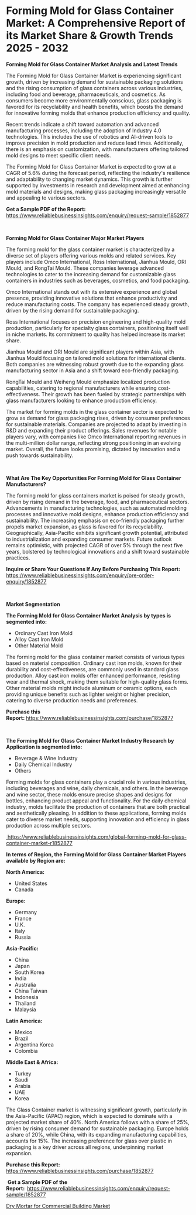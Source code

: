 <p><h1>Forming Mold for Glass Container Market: A Comprehensive Report of its Market Share & Growth Trends 2025 - 2032</h1></p><p><strong>Forming Mold for Glass Container Market Analysis and Latest Trends</strong></p>
<p><p>The Forming Mold for Glass Container Market is experiencing significant growth, driven by increasing demand for sustainable packaging solutions and the rising consumption of glass containers across various industries, including food and beverage, pharmaceuticals, and cosmetics. As consumers become more environmentally conscious, glass packaging is favored for its recyclability and health benefits, which boosts the demand for innovative forming molds that enhance production efficiency and quality.</p><p>Recent trends indicate a shift toward automation and advanced manufacturing processes, including the adoption of Industry 4.0 technologies. This includes the use of robotics and AI-driven tools to improve precision in mold production and reduce lead times. Additionally, there is an emphasis on customization, with manufacturers offering tailored mold designs to meet specific client needs.</p><p>The Forming Mold for Glass Container Market is expected to grow at a CAGR of 5.6% during the forecast period, reflecting the industry's resilience and adaptability to changing market dynamics. This growth is further supported by investments in research and development aimed at enhancing mold materials and designs, making glass packaging increasingly versatile and appealing to various sectors.</p></p>
<p><strong>Get a Sample PDF of the Report:&nbsp;</strong> <a href="https://www.reliablebusinessinsights.com/enquiry/request-sample/1852877?utm_campaign=1674&utm_medium=2&utm_source=Github&utm_content=ia&utm_term=03022025&utm_id=forming-mold-for-glass-container">https://www.reliablebusinessinsights.com/enquiry/request-sample/1852877</a></p>
<p>&nbsp;</p>
<p><strong>Forming Mold for Glass Container Major Market Players</strong></p>
<p><p>The forming mold for the glass container market is characterized by a diverse set of players offering various molds and related services. Key players include Omco International, Ross International, Jianhua Mould, ORI Mould, and RongTai Mould. These companies leverage advanced technologies to cater to the increasing demand for customizable glass containers in industries such as beverages, cosmetics, and food packaging.</p><p>Omco International stands out with its extensive experience and global presence, providing innovative solutions that enhance productivity and reduce manufacturing costs. The company has experienced steady growth, driven by the rising demand for sustainable packaging. </p><p>Ross International focuses on precision engineering and high-quality mold production, particularly for specialty glass containers, positioning itself well in niche markets. Its commitment to quality has helped increase its market share.</p><p>Jianhua Mould and ORI Mould are significant players within Asia, with Jianhua Mould focusing on tailored mold solutions for international clients. Both companies are witnessing robust growth due to the expanding glass manufacturing sector in Asia and a shift toward eco-friendly packaging.</p><p>RongTai Mould and Weiheng Mould emphasize localized production capabilities, catering to regional manufacturers while ensuring cost-effectiveness. Their growth has been fueled by strategic partnerships with glass manufacturers looking to enhance production efficiency.</p><p>The market for forming molds in the glass container sector is expected to grow as demand for glass packaging rises, driven by consumer preferences for sustainable materials. Companies are projected to adapt by investing in R&D and expanding their product offerings. Sales revenues for notable players vary, with companies like Omco International reporting revenues in the multi-million dollar range, reflecting strong positioning in an evolving market. Overall, the future looks promising, dictated by innovation and a push towards sustainability.</p></p>
<p>&nbsp;</p>
<p><strong>What Are The Key Opportunities For Forming Mold for Glass Container Manufacturers?</strong></p>
<p><p>The forming mold for glass containers market is poised for steady growth, driven by rising demand in the beverage, food, and pharmaceutical sectors. Advancements in manufacturing technologies, such as automated molding processes and innovative mold designs, enhance production efficiency and sustainability. The increasing emphasis on eco-friendly packaging further propels market expansion, as glass is favored for its recyclability. Geographically, Asia-Pacific exhibits significant growth potential, attributed to industrialization and expanding consumer markets. Future outlook remains optimistic, with projected CAGR of over 5% through the next five years, bolstered by technological innovations and a shift toward sustainable practices.</p></p>
<p><strong>Inquire or Share Your Questions If Any Before Purchasing This Report:</strong> <a href="https://www.reliablebusinessinsights.com/enquiry/pre-order-enquiry/1852877?utm_campaign=1674&utm_medium=2&utm_source=Github&utm_content=ia&utm_term=03022025&utm_id=forming-mold-for-glass-container">https://www.reliablebusinessinsights.com/enquiry/pre-order-enquiry/1852877</a></p>
<p>&nbsp;</p>
<p><strong>Market Segmentation</strong></p>
<p><strong>The Forming Mold for Glass Container Market Analysis by types is segmented into:</strong></p>
<p><ul><li>Ordinary Cast Iron Mold</li><li>Alloy Cast Iron Mold</li><li>Other Material Mold</li></ul></p>
<p><p>The forming mold for the glass container market consists of various types based on material composition. Ordinary cast iron molds, known for their durability and cost-effectiveness, are commonly used in standard glass production. Alloy cast iron molds offer enhanced performance, resisting wear and thermal shock, making them suitable for high-quality glass forms. Other material molds might include aluminum or ceramic options, each providing unique benefits such as lighter weight or higher precision, catering to diverse production needs and preferences.</p></p>
<p><strong>Purchase this Report:&nbsp;</strong><a href="https://www.reliablebusinessinsights.com/purchase/1852877?utm_campaign=1674&utm_medium=2&utm_source=Github&utm_content=ia&utm_term=03022025&utm_id=forming-mold-for-glass-container">https://www.reliablebusinessinsights.com/purchase/1852877</a></p>
<p>&nbsp;</p>
<p><strong>The Forming Mold for Glass Container Market Industry Research by Application is segmented into:</strong></p>
<p><ul><li>Beverage & Wine Industry</li><li>Daily Chemical Industry</li><li>Others</li></ul></p>
<p><p>Forming molds for glass containers play a crucial role in various industries, including beverages and wine, daily chemicals, and others. In the beverage and wine sector, these molds ensure precise shapes and designs for bottles, enhancing product appeal and functionality. For the daily chemical industry, molds facilitate the production of containers that are both practical and aesthetically pleasing. In addition to these applications, forming molds cater to diverse market needs, supporting innovation and efficiency in glass production across multiple sectors.</p></p>
<p><a href="https://www.reliablebusinessinsights.com/global-forming-mold-for-glass-container-market-r1852877?utm_campaign=1674&utm_medium=2&utm_source=Github&utm_content=ia&utm_term=03022025&utm_id=forming-mold-for-glass-container">&nbsp;https://www.reliablebusinessinsights.com/global-forming-mold-for-glass-container-market-r1852877</a></p>
<p><strong>In terms of Region, the Forming Mold for Glass Container Market Players available by Region are:</strong></p>
<p>
    <p> <strong> North America: </strong>
        <ul>
            <li>United States</li>
            <li>Canada</li>
        </ul>
        </p> 
    <p> <strong> Europe: </strong>
        <ul>
            <li>Germany</li>
            <li>France</li>
            <li>U.K.</li>
            <li>Italy</li>
            <li>Russia</li>
        </ul>
        </p> 
    <p> <strong> Asia-Pacific: </strong>
        <ul>
            <li>China</li>
            <li>Japan</li>
            <li>South Korea</li>
            <li>India</li>
            <li>Australia</li>
            <li>China Taiwan</li>
            <li>Indonesia</li>
            <li>Thailand</li>
            <li>Malaysia</li>
        </ul>
        </p> 
    <p> <strong> Latin America: </strong>
        <ul>
            <li>Mexico</li>
            <li>Brazil</li>
            <li>Argentina Korea</li>
            <li>Colombia</li>
        </ul>
        </p> 
    <p> <strong> Middle East & Africa: </strong>
        <ul>
            <li>Turkey</li>
            <li>Saudi</li>
            <li>Arabia</li>
            <li>UAE</li>
            <li>Korea</li>
        </ul>
    </p>
    </p>
<p><p>The Glass Container market is witnessing significant growth, particularly in the Asia-Pacific (APAC) region, which is expected to dominate with a projected market share of 40%. North America follows with a share of 25%, driven by rising consumer demand for sustainable packaging. Europe holds a share of 20%, while China, with its expanding manufacturing capabilities, accounts for 15%. The increasing preference for glass over plastic in packaging is a key driver across all regions, underpinning market expansion.</p></p>
<p><strong>Purchase this Report: </strong><a href="https://www.reliablebusinessinsights.com/purchase/1852877?utm_campaign=1674&utm_medium=2&utm_source=Github&utm_content=ia&utm_term=03022025&utm_id=forming-mold-for-glass-container">https://www.reliablebusinessinsights.com/purchase/1852877</a></p>
<p>&nbsp;<strong>Get a Sample PDF of the Report:&nbsp;&nbsp;</strong><a href="https://www.reliablebusinessinsights.com/enquiry/request-sample/1852877?utm_campaign=1674&utm_medium=2&utm_source=Github&utm_content=ia&utm_term=03022025&utm_id=forming-mold-for-glass-container">https://www.reliablebusinessinsights.com/enquiry/request-sample/1852877</a></p>
<p><strong></strong></p>
<p><p><a href="https://github.com/marlanamarvn/Market-Research-Report-List-1/blob/main/dry-mortar-for-commercial-building-market.md?utm_campaign=1674&utm_medium=2&utm_source=Github&utm_content=ia&utm_term=03022025&utm_id=forming-mold-for-glass-container">Dry Mortar for Commercial Building Market</a></p></p>